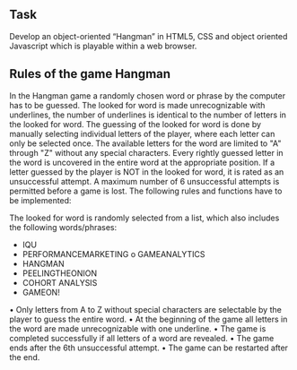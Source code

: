 ## Task

Develop an object-oriented “Hangman” in HTML5, CSS and object oriented Javascript which is playable within a web browser.

## Rules of the game Hangman

In the Hangman game a randomly chosen word or phrase by the computer has to be guessed. The looked for word is made unrecognizable with underlines, the number of underlines is identical to the number of letters in the looked for word.
The guessing of the looked for word is done by manually selecting individual letters of the player, where each letter can only be selected once. The available letters for the word are limited to "A" through "Z" without any special characters. Every rightly guessed letter in the word is uncovered in the entire word at the appropriate position. If a letter guessed by the player is NOT in the looked for word, it is rated as an unsuccessful attempt. A maximum number of 6 unsuccessful attempts is permitted before a game is lost.
The following rules and functions have to be implemented:

The looked for word is randomly selected from a list, which also includes the following words/phrases:
- IQU
- PERFORMANCEMARKETING o GAMEANALYTICS
- HANGMAN
- PEELINGTHEONION
- COHORT ANALYSIS
- GAMEON!


• Only letters from A to Z without special characters are selectable by the player to guess the entire word.
• At the beginning of the game all letters in the word are made unrecognizable with one underline.
• The game is completed successfully if all letters of a word are revealed.
• The game ends after the 6th unsuccessful attempt.
• The game can be restarted after the end.